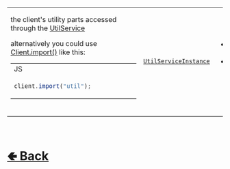 <table>
<tr><td>

the client's utility parts accessed through the [UtilService](https://github.com/shysolocup/noscord.js/wiki/UtilService) 

alternatively you could use [Client.import()](https://github.com/shysolocup/noscord.js/wiki/Client.import()) like this:
<table>

<tr><td> JS </td></tr>
<tr><td>

```js
client.import("util");            
```


</tr></td>
</table>
<br>

</td><td> 

[`UtilServiceInstance`](https://github.com/shysolocup/noscord.js/wiki/UtilService)

</td><td>

- [src / Client / index.js](https://github.com/shysolocup/noscord.js/blob/main/src/Client/index.js)
- [src / Services / UtilService](https://github.com/shysolocup/noscord.js/tree/main/src/Services/UtilService)

</td></tr>

</table>

<br> <h1> [🢀 Back](https://github.com/shysolocup/noscord.js/wiki/Client-Elements) </h1>